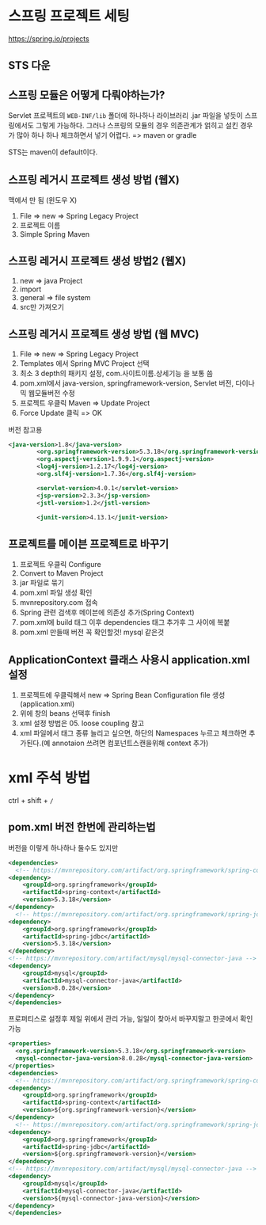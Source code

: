 # 스프링 프로젝트 세팅

https://spring.io/projects

## STS 다운

## 스프링 모듈은 어떻게 다뤄야하는가?

Servlet 프로젝트의 `WEB-INF/lib` 폴더에 하나하나 라이브러리 .jar 파일을 넣듯이 스프링에서도 그렇게 가능하다. 그러나 스프링의 모듈의 경우 의존관계가 얽히고 설킨 경우가 많아 하나 하나 체크하면서 넣기 어렵다. => maven or gradle

STS는 maven이 default이다.

## 스프링 레거시 프로젝트 생성 방법 (웹X)

맥에서 만 됨 (윈도우 X)

1. File => new => Spring Legacy Project
2. 프로젝트 이름
3. Simple Spring Maven

## 스프링 레거시 프로젝트 생성 방법2 (웹X)

1. new => java Project
2. import
3. general => file system
4. src만 가져오기

## 스프링 레거시 프로젝트 생성 방법 (웹 MVC)

1. File => new => Spring Legacy Project
2. Templates 에서 Spring MVC Project 선택
3. 최소 3 depth의 패키지 설정, com.사이트이름.상세기능 을 보통 씀
4. pom.xml에서 java-version, springframework-version, Servlet 버전, 다이나믹 웹모듈버전 수정
5. 프로젝트 우클릭 Maven => Update Project
6. Force Update 클릭 => OK

버전 참고용

```xml
<java-version>1.8</java-version>
		<org.springframework-version>5.3.18</org.springframework-version>
		<org.aspectj-version>1.9.9.1</org.aspectj-version>
		<log4j-version>1.2.17</log4j-version>
		<org.slf4j-version>1.7.36</org.slf4j-version>

		<servlet-version>4.0.1</servlet-version>
		<jsp-version>2.3.3</jsp-version>
		<jstl-version>1.2</jstl-version>

		<junit-version>4.13.1</junit-version>
```

## 프로젝트를 메이븐 프로젝트로 바꾸기

1. 프로젝트 우클릭 Configure
2. Convert to Maven Project
3. jar 파일로 묶기
4. pom.xml 파일 생성 확인
5. mvnrepository.com 접속
6. Spring 관련 검색후 메이븐에 의존성 추가(Spring Context)
7. pom.xml에 build 태그 이후 dependencies 태그 추가후 그 사이에 복붙
8. pom.xml 만들때 버전 꼭 확인할것! mysql 같은것

## ApplicationContext 클래스 사용시 application.xml 설정

1. 프로젝트에 우클릭해서 new => Spring Bean Configuration file 생성(application.xml)
2. 위에 창의 beans 선택후 finish
3. xml 설정 방법은 05. loose coupling 참고
4. xml 파일에서 태그 종류 늘리고 싶으면, 하단의 Namespaces 누르고 체크하면 추가된다.(예 annotaion 쓰려면 컴포넌트스캔을위해 context 추가)

# xml 주석 방법

ctrl + shift + `/`

## pom.xml 버전 한번에 관리하는법

버전을 이렇게 하나하나 둘수도 있지만

```xml
<dependencies>
  <!-- https://mvnrepository.com/artifact/org.springframework/spring-context -->
<dependency>
    <groupId>org.springframework</groupId>
    <artifactId>spring-context</artifactId>
    <version>5.3.18</version>
</dependency>
  <!-- https://mvnrepository.com/artifact/org.springframework/spring-jdbc -->
<dependency>
    <groupId>org.springframework</groupId>
    <artifactId>spring-jdbc</artifactId>
    <version>5.3.18</version>
</dependency>
<!-- https://mvnrepository.com/artifact/mysql/mysql-connector-java -->
<dependency>
    <groupId>mysql</groupId>
    <artifactId>mysql-connector-java</artifactId>
    <version>8.0.28</version>
</dependency>
</dependencies>
```

프로퍼티스로 설정후 제일 위에서 관리 가능, 일일이 찾아서 바꾸지말고 한곳에서 확인가능

```xml
<properties>
  <org.springframework-version>5.3.18</org.springframework-version>
  <mysql-connector-java-version>8.0.28</mysql-connector-java-version>
</properties>
<dependencies>
  <!-- https://mvnrepository.com/artifact/org.springframework/spring-context -->
<dependency>
    <groupId>org.springframework</groupId>
    <artifactId>spring-context</artifactId>
    <version>${org.springframework-version}</version>
</dependency>
  <!-- https://mvnrepository.com/artifact/org.springframework/spring-jdbc -->
<dependency>
    <groupId>org.springframework</groupId>
    <artifactId>spring-jdbc</artifactId>
    <version>${org.springframework-version}</version>
</dependency>
<!-- https://mvnrepository.com/artifact/mysql/mysql-connector-java -->
<dependency>
    <groupId>mysql</groupId>
    <artifactId>mysql-connector-java</artifactId>
    <version>${mysql-connector-java-version}</version>
</dependency>
</dependencies>
```
